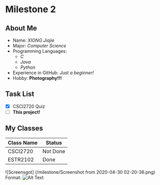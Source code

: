 # Milestone 2  
## About Me  
* Name:
    *XIONG Jiajie*
* Major:
    *Computer Science*
* Programming Languages:
    - *C*
    - *Java*
    - *Python*
* Experience in GitHub:
    *Just a beginner!*
* Hobby:
    **Photography!!!**

## Task List
- [x] CSCI2720 Quiz
- [ ] **This project!**

## My Classes
Class Name | Status
---------- | ------
CSCI2720 | Not Done
ESTR2102 | Done

![Screensgot] (/milestone/Screenshot from 2020-04-30 02-20-36.png)
Format: ![Alt Text](url)





